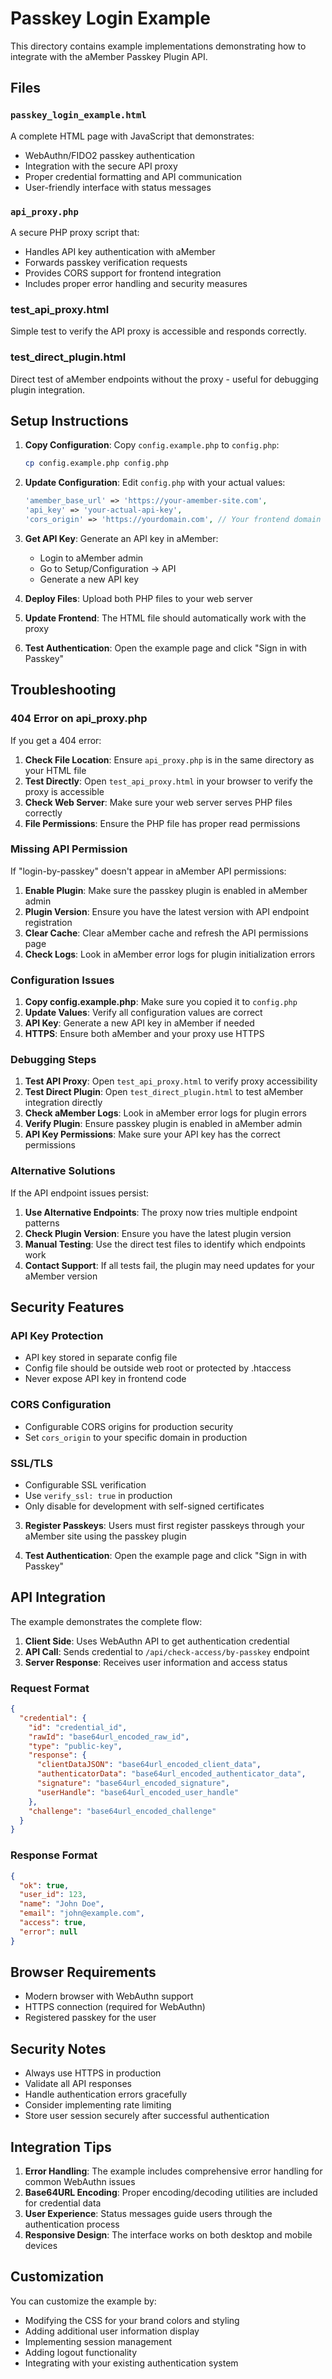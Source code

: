 # Passkey Login Example

This directory contains example implementations demonstrating how to integrate with the aMember Passkey Plugin API.

## Files

### `passkey_login_example.html`

A complete HTML page with JavaScript that demonstrates:

- WebAuthn/FIDO2 passkey authentication
- Integration with the secure API proxy
- Proper credential formatting and API communication
- User-friendly interface with status messages

### `api_proxy.php`

A secure PHP proxy script that:

- Handles API key authentication with aMember
- Forwards passkey verification requests
- Provides CORS support for frontend integration
- Includes proper error handling and security measures

### test_api_proxy.html

Simple test to verify the API proxy is accessible and responds correctly.

### test_direct_plugin.html

Direct test of aMember endpoints without the proxy - useful for debugging plugin integration.

## Setup Instructions

1. **Copy Configuration**: Copy `config.example.php` to `config.php`:
   ```bash
   cp config.example.php config.php
   ```

2. **Update Configuration**: Edit `config.php` with your actual values:
   ```php
   'amember_base_url' => 'https://your-amember-site.com',
   'api_key' => 'your-actual-api-key',
   'cors_origin' => 'https://yourdomain.com', // Your frontend domain
   ```

3. **Get API Key**: Generate an API key in aMember:
   - Login to aMember admin
   - Go to Setup/Configuration → API
   - Generate a new API key

4. **Deploy Files**: Upload both PHP files to your web server

5. **Update Frontend**: The HTML file should automatically work with the proxy

6. **Test Authentication**: Open the example page and click "Sign in with Passkey"

## Troubleshooting

### 404 Error on api_proxy.php

If you get a 404 error:

1. **Check File Location**: Ensure `api_proxy.php` is in the same directory as your HTML file
2. **Test Directly**: Open `test_api_proxy.html` in your browser to verify the proxy is accessible
3. **Check Web Server**: Make sure your web server serves PHP files correctly
4. **File Permissions**: Ensure the PHP file has proper read permissions

### Missing API Permission

If "login-by-passkey" doesn't appear in aMember API permissions:

1. **Enable Plugin**: Make sure the passkey plugin is enabled in aMember admin
2. **Plugin Version**: Ensure you have the latest version with API endpoint registration
3. **Clear Cache**: Clear aMember cache and refresh the API permissions page
4. **Check Logs**: Look in aMember error logs for plugin initialization errors

### Configuration Issues

1. **Copy config.example.php**: Make sure you copied it to `config.php`
2. **Update Values**: Verify all configuration values are correct
3. **API Key**: Generate a new API key in aMember if needed
4. **HTTPS**: Ensure both aMember and your proxy use HTTPS

### Debugging Steps

1. **Test API Proxy**: Open `test_api_proxy.html` to verify proxy accessibility
2. **Test Direct Plugin**: Open `test_direct_plugin.html` to test aMember integration directly
3. **Check aMember Logs**: Look in aMember error logs for plugin errors
4. **Verify Plugin**: Ensure passkey plugin is enabled in aMember admin
5. **API Key Permissions**: Make sure your API key has the correct permissions

### Alternative Solutions

If the API endpoint issues persist:

1. **Use Alternative Endpoints**: The proxy now tries multiple endpoint patterns
2. **Check Plugin Version**: Ensure you have the latest plugin version
3. **Manual Testing**: Use the direct test files to identify which endpoints work
4. **Contact Support**: If all tests fail, the plugin may need updates for your aMember version

## Security Features

### API Key Protection

- API key stored in separate config file
- Config file should be outside web root or protected by .htaccess
- Never expose API key in frontend code

### CORS Configuration

- Configurable CORS origins for production security
- Set `cors_origin` to your specific domain in production

### SSL/TLS

- Configurable SSL verification
- Use `verify_ssl: true` in production
- Only disable for development with self-signed certificates

3. **Register Passkeys**: Users must first register passkeys through your aMember site using the passkey plugin

4. **Test Authentication**: Open the example page and click "Sign in with Passkey"

## API Integration

The example demonstrates the complete flow:

1. **Client Side**: Uses WebAuthn API to get authentication credential
2. **API Call**: Sends credential to `/api/check-access/by-passkey` endpoint
3. **Server Response**: Receives user information and access status

### Request Format
```json
{
  "credential": {
    "id": "credential_id",
    "rawId": "base64url_encoded_raw_id",
    "type": "public-key",
    "response": {
      "clientDataJSON": "base64url_encoded_client_data",
      "authenticatorData": "base64url_encoded_authenticator_data",
      "signature": "base64url_encoded_signature",
      "userHandle": "base64url_encoded_user_handle"
    },
    "challenge": "base64url_encoded_challenge"
  }
}
```

### Response Format
```json
{
  "ok": true,
  "user_id": 123,
  "name": "John Doe",
  "email": "john@example.com",
  "access": true,
  "error": null
}
```

## Browser Requirements

- Modern browser with WebAuthn support
- HTTPS connection (required for WebAuthn)
- Registered passkey for the user

## Security Notes

- Always use HTTPS in production
- Validate all API responses
- Handle authentication errors gracefully
- Consider implementing rate limiting
- Store user session securely after successful authentication

## Integration Tips

1. **Error Handling**: The example includes comprehensive error handling for common WebAuthn issues
2. **Base64URL Encoding**: Proper encoding/decoding utilities are included for credential data
3. **User Experience**: Status messages guide users through the authentication process
4. **Responsive Design**: The interface works on both desktop and mobile devices

## Customization

You can customize the example by:
- Modifying the CSS for your brand colors and styling
- Adding additional user information display
- Implementing session management
- Adding logout functionality
- Integrating with your existing authentication system
